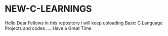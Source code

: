 # NEW-C-LEARNINGS


Hello Dear Fellows in this repository i will keep uploading Basic C Language Projects and codes......Have a Great Time 
